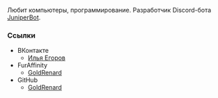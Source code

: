 Любит компьютеры, программирование. Разработчик Discord-бота [JuniperBot](https://juniperbot.ru/).

### Ссылки

- ВКонтакте
  - [Илья Егоров](https://vk.com/id156105125)
- FurAffinity
  - [GoldRenard](https://furaffinity.net/user/goldrenard/)
- GitHub
  - [GoldRenard](https://github.com/GoldRenard)
